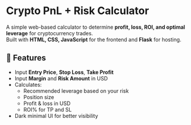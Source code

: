 # Crypto PnL + Risk Calculator

A simple web-based calculator to determine **profit, loss, ROI, and optimal leverage** for cryptocurrency trades.  
Built with **HTML, CSS, JavaScript** for the frontend and **Flask** for hosting.

## 🚀 Features
- Input **Entry Price**, **Stop Loss**, **Take Profit**
- Input **Margin** and **Risk Amount** in USD
- Calculates:
  - Recommended leverage based on your risk
  - Position size
  - Profit & loss in USD
  - ROI% for TP and SL
- Dark minimal UI for better visibility
